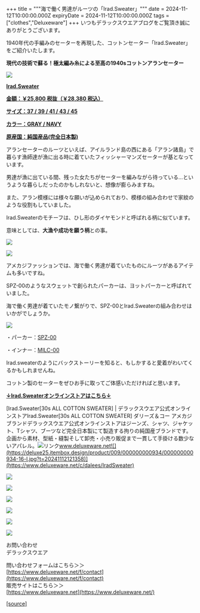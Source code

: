 +++
title = """海で働く男達がルーツの「Irad.Sweater」"""
date = 2024-11-12T10:00:00.000Z
expiryDate = 2024-11-12T10:00:00.000Z
tags = ["clothes","Deluxeware"]
+++
いつもデラックスウエアブログをご覧頂き誠にありがとうございます。

1940年代の手編みのセーターを再現した、コットンセーター「Irad.Sweater」をご紹介いたします。

**現代の技術で蘇る！極太編み糸による至高の1940sコットンアランセーター**

[![](https://stat.ameba.jp/user_images/20241112/14/deluxeware/0f/e4/j/o0800100015509140224.jpg)](https://www.deluxeware.net/c/dalees/IradSweater)

**[Irad.Sweater](https://www.deluxeware.net/c/dalees/IradSweater)**

**[金額：￥25,800 税抜（￥28,380 税込）](https://www.deluxeware.net/c/dalees/IradSweater)**

**[サイズ：37 / 39 / 41 / 43 / 45](https://www.deluxeware.net/c/dalees/IradSweater)**

**[カラー：GRAY / NAVY](https://www.deluxeware.net/c/dalees/IradSweater)**

**[原産国：純国産品(完全日本製)](https://www.deluxeware.net/c/dalees/IradSweater)**

アランセーターのルーツといえば、アイルランド島の西にある「アラン諸島」で暮らす漁師達が漁に出る時に着ていたフィッシャーマンズセーターが基となっています。

男達が漁に出ている間、残った女たちがセーターを編みながら待っている…というような暮らしだったのかもしれないと、想像が膨らみますね。

また、アラン模様には様々な願いが込められており、模様の組み合わせで家紋のような役割もしていました。

Irad.Sweaterのモチーフは、ひし形のダイヤモンドと呼ばれる柄に似ています。

意味としては、**大漁や成功を願う柄**との事。

[![](https://stat.ameba.jp/user_images/20241112/14/deluxeware/b1/67/j/o0800100015509140230.jpg)](https://stat.ameba.jp/user_images/20241112/14/deluxeware/b1/67/j/o0800100015509140230.jpg)

[![](https://stat.ameba.jp/user_images/20241112/14/deluxeware/e7/dd/j/o0800100015509140234.jpg)](https://stat.ameba.jp/user_images/20241112/14/deluxeware/e7/dd/j/o0800100015509140234.jpg)

アメカジファッションでは、海で働く男達が着ていたものにルーツがあるアイテムも多いですね。

SPZ-00のようなスウェットで創られたパーカーは、ヨットパーカーと呼ばれていました。

海で働く男達が着ていたモノ繋がりで、SPZ-00とIrad.Sweaterの組み合わせはいかがでしょうか。

[![](https://stat.ameba.jp/user_images/20241112/14/deluxeware/d5/3f/j/o0800100015509140227.jpg)](https://stat.ameba.jp/user_images/20241112/14/deluxeware/d5/3f/j/o0800100015509140227.jpg)

・パーカー：[SPZ-00](https://www.deluxeware.net/c/deluxeware/SPZ-00)

・インナー：[MILC-00](https://www.deluxeware.net/c/deluxeware/MILC-00)

Irad.sweaterのようにバックストーリーを知ると、もしかすると愛着がわいてくるかもしれませんね。

コットン製のセーターをぜひお手に取ってご体感いただければと思います。

**[↓Irad.Sweaterオンラインストアはこちら↓](https://www.deluxeware.net/c/dalees/IradSweater)**

[Irad.Sweater\[30s ALL COTTON SWEATER\] | デラックスウエア公式オンラインストアIrad.Sweater\[30s ALL COTTON SWEATER\] ダリーズ＆コー アメカジブランドデラックスウエア公式オンラインストアはジーンズ、シャツ、ジャケット、Tシャツ、ブーツなど完全日本製にて製造する拘りの純国産ブランドです。企画から素材、型紙・縫製そして卸売・小売り販促まで一貫して手掛ける数少ないアパレル。![リンク](https://c.stat100.ameba.jp/ameblo/symbols/v3.20.0/svg/gray/editor_link.svg)www.deluxeware.net![](https://deluxe25.itembox.design/product/009/000000000934/000000000934-16-l.jpg?t=20241112121358)](https://www.deluxeware.net/c/dalees/IradSweater)

[![](https://stat.ameba.jp/user_images/20241029/15/deluxeware/ac/ef/j/o1200050015503631118.jpg?caw=800)](https://www.deluxeware.net/f/STACKMAN)

[![](https://stat.ameba.jp/user_images/20241029/15/deluxeware/07/cc/j/o1200050015503632904.jpg?caw=800)](https://www.deluxeware.net/c/akita)

[![](https://stat.ameba.jp/user_images/20240614/12/deluxeware/fb/b4/j/o0800026015451324172.jpg?caw=800)](https://www.deluxeware.net/c/2024FWreserveall)

[![](https://stat.ameba.jp/user_images/20240315/15/deluxeware/04/7f/j/o0800026015413271803.jpg?caw=800)](https://www.instagram.com/deluxeware/?hl=ja)

[![](https://stat.ameba.jp/user_images/20220415/12/deluxeware/3b/ce/j/o0800026015103175481.jpg?caw=800)](https://www.deluxeware.net/f/headstore)

[![](https://stat.ameba.jp/user_images/20220415/12/deluxeware/d7/c6/j/o0800026015103175487.jpg?caw=800)](https://www.deluxeware.net/)

お問い合わせ  
デラックスウエア

問い合わせフォームはこちら＞＞  
[https://www.deluxeware.net/f/contact](https://www.deluxeware.net/f/contact)  
販売サイトはこちら＞＞  
[https://www.deluxeware.net](https://www.deluxeware.net/)

[[source]](https://ameblo.jp/deluxeware/entry-12874745076.html)
